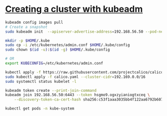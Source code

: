 # [Creating a cluster with kubeadm](https://kubernetes.io/docs/setup/production-environment/tools/kubeadm/create-cluster-kubeadm/)

```bash
kubeadm config images pull
# Create a snapshot
sudo kubeadm init  --apiserver-advertise-address=192.168.56.50 --pod-network-cidr 192.169.0.0/16

mkdir -p $HOME/.kube
sudo cp -i /etc/kubernetes/admin.conf $HOME/.kube/config
sudo chown $(id -u):$(id -g) $HOME/.kube/config

# OR
export KUBECONFIG=/etc/kubernetes/admin.conf

kubectl apply -f https://raw.githubusercontent.com/projectcalico/calico/v3.25.0/manifests/calico.yaml 
sudo kubectl apply -f calico.yaml --cluster-cidr=192.169.0.0/16
sudo systemctl status kubelet -l
```

```bash
kubeadm token create --print-join-command
kubeadm join 192.168.56.50:6443 --token hsgmo9.ogxzyianiogtxceq \
	--discovery-token-ca-cert-hash sha256:c53f1aaa3035bb4f122aa6792b607bcc4bf4764c3fd98d3e903d9ab318b110dd

kubectl get pods -n kube-system
```
